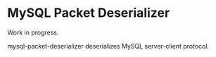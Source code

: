 # MySQL Packet Deserializer

Work in progress.

mysql-packet-deserializer deserializes MySQL server-client protocol. 

